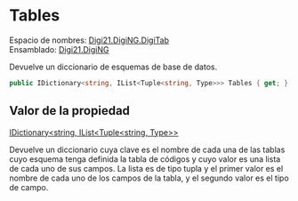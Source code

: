 # Tables

Espacio de nombres: [Digi21.DigiNG.DigiTab](../../../)  
Ensamblado: [Digi21.DigiNG](../../../../)

Devuelve un diccionario de esquemas de base de datos.

```csharp
public IDictionary<string, IList<Tuple<string, Type>>> Tables { get; }
```

## Valor de la propiedad

[IDictionary&lt;string, IList&lt;Tuple&lt;string, Type&gt;&gt;](https://docs.microsoft.com/en-us/dotnet/api/system.collections.generic.idictionary-2?view=net-5.0)

Devuelve un diccionario cuya clave es el nombre de cada una de las tablas cuyo esquema tenga definida la tabla de códigos y cuyo valor es una lista de cada uno de sus campos. La lista es de tipo tupla y el primer valor es el nombre de cada uno de los campos de la tabla, y el segundo valor es el tipo de campo.



